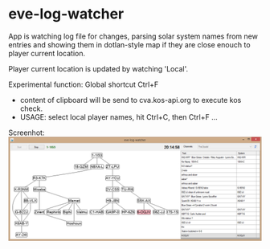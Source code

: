# eve-log-watcher

App is watching log file for changes, parsing solar system names from new entries and showing them in dotlan-style map if they are close enouch to player current location.

Player current location is updated by watching 'Local'.

Experimental function: Global shortcut Ctrl+F 
- content of clipboard will be send to cva.kos-api.org to execute kos check.
- USAGE: select local player names, hit Ctrl+C, then Ctrl+F ...
	
Screenhot:
![Screenhot](https://raw.githubusercontent.com/CzBuCHi/eve-log-watcher/master/screenhot.png)